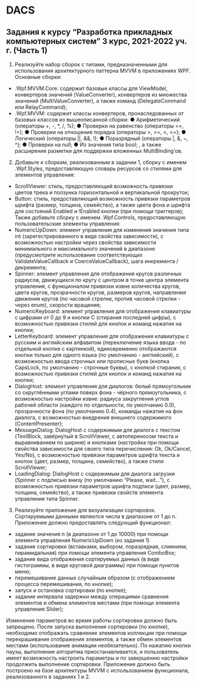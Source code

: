 # DACS

## Задания к курсу “Разработка прикладных компьютерных систем” 3 курс, 2021-2022 уч. г. (Часть 1)

1. Реализуйте набор сборок с типами, предназначенными для использования
архитектурного паттерна MVVM в приложениях WPF. Основные сборки:
- <YourSurname>.Wpf.MVVM.Core: содержит базовые классы для
ViewModel, конвертеров значений (ValueConverter), конвертеров из
множества значений (MultiValueConverter), а также команд
(DelegateCommand или RelayCommand);
- <YourSurname>.Wpf.MVVM: содержит классы конвертеров,
пронаследованных от базовых классов из вышеописанной сборки:
● Арифметический (операторы +, -, *, /, %);
● Проверки на равенство (операторы ==, !=);
● Проверки на отношение порядка (операторы >, >=, <, <=);
● Логический (операторы ||, &&, !);
● Поразрядный (операторы |, &, ~, ^);
● Проверки на null;
● Из значения типа bool;
, а также расширение разметки для поддержки вложенных
MultiBinding’ов.
2. Добавьте к сборкам, реализованным в задании 1, сборку с именем
<YourSurname>.Wpf.Styles, предоставляющую словарь ресурсов со стилями для
элементов управления:
- ScrollViewer: стиль, предоставляющий возможность привязки цветов
трека и ползунка горизонтальной и вертикальной прокруток;
- Button: стиль, предоставляющий возможность привязки параметров
шрифта (размер, толщина, семейство), а также цвета фона и шрифта для
состояний Enabled и !Enabled кнопки (при помощи триггеров);
Также добавьте сборку с именем <YourSurname>.Wpf.Controls,
предоставляющую пользовательские элементы управления:
- NumericUpDown: элемент управления для изменения значения типа int
(зарегестрированного в виде свойства зависимости), с возможностью
настройки через свойства зависимости минимального и максимального
значений в диапазоне (предусмотрите использование соответствующих
ValidateValueCallback и CoerceValueCallback), шага инкремента /
декремента;
- Spinner: элемент управления для отображения кругов различных
радиусов, движущихся по кругу с центром в точке центра элемента
управления, с функционалом привязки извне количества кругов, цвета
кругов, прозрачности кругов, размеров кругов, направления движения
кругов (по часовой стрелке, против часовой стрелки - через enum),
скорости вращения;
- NumericKeyboard: элемент управления для отображения клавиатуры с
цифрами от 0 до 9 и кнопки C (стирания последней цифры), с
возможностью привязки стилей для кнопок и команд нажатия на кнопки;
- LetterKeyboard: элемент управления для отображения клавиатуры с
русским и английским алфавитом (переключение языка ввода - по
отдельной кнопке с картинкой), единовременно отображаются кнопки
только для одного языка (по умолчанию - английский), с возможностью
ввода строчных или прописных букв (кнопка CapsLock, по умолчанию -
строчные буквы), с кнопкой стирания, с возможностью привязки стилей
для кнопок и команд нажатия на кнопки;
- DialogHost: элемент управления для диалогов: белый прямоугольник со
скруглёнными углами поверх фона - чёрного прямоугольника, с
возможностью настройки извне: радиуса закругления углов рабочей
области (каждого по отдельности, по умолчанию 0.0), прозрачности фона
(по умолчанию 0.4), команды нажатия на фон диалога, с возможностью
внедрения внешнего содержимого (ContentPresenter);
- MessageDialog: DialogHost с содержимым для диалога с текстом
(TextBlock, завёрнутый в ScrollViewer, с автопереносом текста и
выравниванием по ширине) и кнопками (настройка при помощи свойства
зависимости для своего типа перечисления: Ok, Ok/Cancel, Yes/No), с
возможностью привязки параметров шрифта текста и кнопок (цвет,
размер, толщина, семейство), а также стиля ScrollViewer;
- LoadingDialog: DialogHost с содержимым для диалога загрузки (Spinner с
подписью внизу (по умолчанию “Please, wait...”), с возможностью
привязки параметров шрифта подписи (цвет, размер, толщина,
семейство), а также привязки свойств элемента управления типа Spinner.
3. Реализуйте приложение для визуализации сортировок. Сортируемыми данными
являются числа в диапазоне от 1 до n. Приложение должно предоставлять
следующий функционал:
- задание значения n (в диапазоне от 1 до 10000) при помощи элемента
управления NumericUpDown (из задания 1)
- задание сортировки (вставками, выбором, поразрядная, слиянием,
пирамидальная) при помощи элемента управления ComboBox;
- задание вида отображения сортируемых данных (в виде гистограммы, в
виде круговой диаграммы) при помощи пунктов меню;
- перемешивание данных случайным образом (с отображением процесса
перемешивания, по кнопке);
- запуск и остановка сортировки (по кнопке);
- задание интервала задержки между операциями сравнения элементов и
обмена элементов местами (при помощи элемента управления Slider);<br/>
  
Изменение параметров во время работы сортировки должно быть запрещено.
После запуска выполнения сортировки (по кнопке), необходимо отображать
сравнение элементов коллекции при помощи перекрашивания отображения
элементов, а также обмен элементов местами (использование анимации
необязательно). По нажатию кнопки паузы, выполнение алгоритма
приостанавливается, и пользователь имеет возможность настроить параметры и
по завершению настройки продолжить выполнение сортировки.
Приложение должно быть построено на базе архитектуры MVVM с
использованием функционала, реализованного в заданиях 1 и 2.
